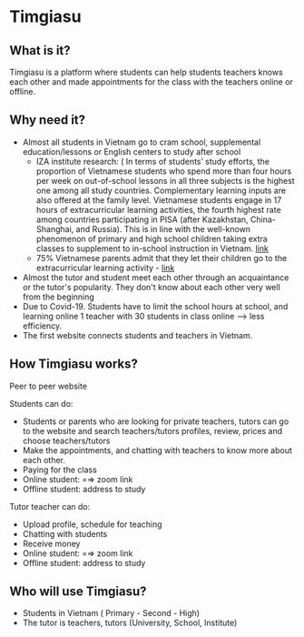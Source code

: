 # Timgiasu
## What is it?

Timgiasu is a platform where students can help students teachers knows each other and made appointments for the class with the teachers online or offline. 

## Why need it?

- Almost all students in Vietnam go to cram school,  supplemental education/lessons or English centers to study after school
    - IZA institute research: ( In terms of students’ study efforts, the proportion of Vietnamese students
    who spend more than four hours per week on out-of-school lessons in all three subjects
    is the highest one among all study countries. Complementary learning inputs are also
    offered at the family level. Vietnamese students engage in 17 hours of extracurricular
    learning activities, the fourth highest rate among countries participating in PISA (after
    Kazakhstan, China-Shanghai, and Russia). This is in line with the well-known
    phenomenon of primary and high school children taking extra classes to supplement to
    in-school instruction in Vietnam. [link](http://ftp.iza.org/dp13066.pdf)
    - 75% Vietnamese parents admit that they let their children go to the extracurricular learning activity - [link](https://thanhnien.vn/giao-duc/gan-75-phu-huynh-cho-con-hoc-them-453775.html)
- Almost the tutor and student meet each other through an acquaintance or the tutor's popularity. They don't know about each other very well from the beginning
- Due to Covid-19. Students have to limit the school hours at school, and learning online 1 teacher with 30 students in class online —> less efficiency.
- The first website connects students and teachers in Vietnam.

## How Timgiasu works?

Peer to peer website

Students can do:

- Students or parents who are looking for private teachers, tutors can go to the website and search teachers/tutors profiles, review, prices and choose teachers/tutors
- Make the appointments, and chatting with teachers to know more about each other.
- Paying for the class
- Online student: =⇒ zoom link
- Offline student: address to study

Tutor teacher can do:

- Upload profile, schedule for teaching
- Chatting with students
- Receive money
- Online student: =⇒ zoom link
- Offline student: address to study

## Who will use Timgiasu?

- Students in Vietnam ( Primary - Second - High)
- The tutor is teachers, tutors (University, School, Institute)
